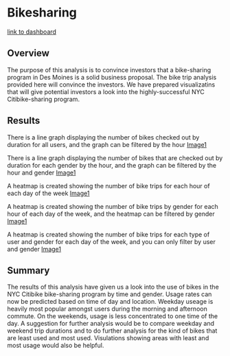 # Bikesharing
[link to dashboard](https://public.tableau.com/app/profile/maryam.hussain/viz/Challenge14_16557349232620/Story1?publish=yes)

## Overview
The purpose of this analysis is to convince investors that a bike-sharing program in Des Moines is a solid business proposal. The bike trip analysis provided here will convince the investors. We have prepared visualizatins that will give potential investors a look into the highly-successful NYC Citibike-sharing program. 

## Results
There is a line graph displaying the number of bikes checked out by duration for all users, and the graph can be filtered by the hour 
[Image1](Images/%231.png)

There is a line graph displaying the number of bikes that are checked out by duration for each gender by the hour, and the graph can be filtered by the hour and gender
[Image1](Images/%232.png)

A heatmap is created showing the number of bike trips for each hour of each day of the week
[Image1](Images/%233.png)

A heatmap is created showing the number of bike trips by gender for each hour of each day of the week, and the heatmap can be filtered by gender 
[Image1](Images/%234.png)

A heatmap is created showing the number of bike trips for each type of user and gender for each day of the week, and you can only filter by user and gender
[Image1](Images/%235.png)

## Summary
The results of this analysis have given us a look into the use of bikes in the NYC Citibike bike-sharing program by time and gender. Usage rates can now be predicted based on time of day and location. Weekday useage is heavily most popular amongst users during the morning and afternoon commute. On the weekends, usage is less concentrated to one time of the day. A suggestion for further analysis would be to compare weekday and weekend trip durations and to do further analysis for the kind of bikes that are least used and most used. Visulations showing areas with least and most usage would also be helpful.